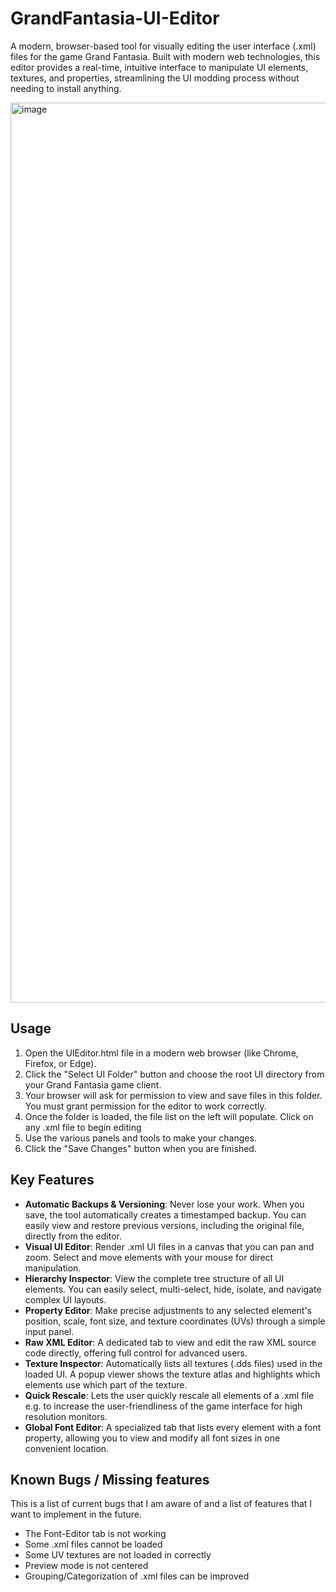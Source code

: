 # GrandFantasia-UI-Editor
A modern, browser-based tool for visually editing the user interface (.xml) files for the game Grand Fantasia. Built with modern web technologies, this editor provides a real-time, intuitive interface to manipulate UI elements, textures, and properties, streamlining the UI modding process without needing to install anything.

<img width="2560" height="1440" alt="image" src="https://github.com/user-attachments/assets/0e6a3d0f-8d64-4bb0-aa1c-82a2d19df2f0" />

## Usage
1. Open the UIEditor.html file in a modern web browser (like Chrome, Firefox, or Edge).
2. Click the "Select UI Folder" button and choose the root UI directory from your Grand Fantasia game client.
3. Your browser will ask for permission to view and save files in this folder. You must grant permission for the editor to work correctly.
4. Once the folder is loaded, the file list on the left will populate. Click on any .xml file to begin editing
5. Use the various panels and tools to make your changes.
6. Click the "Save Changes" button when you are finished.

## Key Features
- **Automatic Backups & Versioning**: Never lose your work. When you save, the tool automatically creates a timestamped backup. You can easily view and restore previous versions, including the original file, directly from the editor.
- **Visual UI Editor**: Render .xml UI files in a canvas that you can pan and zoom. Select and move elements with your mouse for direct manipulation.
- **Hierarchy Inspector**: View the complete tree structure of all UI elements. You can easily select, multi-select, hide, isolate, and navigate complex UI layouts.
- **Property Editor**: Make precise adjustments to any selected element's position, scale, font size, and texture coordinates (UVs) through a simple input panel.
- **Raw XML Editor**: A dedicated tab to view and edit the raw XML source code directly, offering full control for advanced users.
- **Texture Inspector**: Automatically lists all textures (.dds files) used in the loaded UI. A popup viewer shows the texture atlas and highlights which elements use which part of the texture.
- **Quick Rescale**: Lets the user quickly rescale all elements of a .xml file e.g. to increase the user-friendliness of the game interface for high resolution monitors.
- **Global Font Editor**: A specialized tab that lists every element with a font property, allowing you to view and modify all font sizes in one convenient location.

## Known Bugs / Missing features
This is a list of current bugs that I am aware of and a list of features that I want to implement in the future.
- The Font-Editor tab is not working
- Some .xml files cannot be loaded
- Some UV textures are not loaded in correctly
- Preview mode is not centered
- Grouping/Categorization of .xml files can be improved
